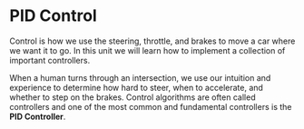 # PID Control

Control is how we use the steering, throttle, and brakes to move a car where we want it to go. In this unit we will learn how to implement a collection of important controllers.

When a human turns through an intersection, we use our intuition and experience to determine how hard to steer, when to accelerate, and whether to step on the brakes. Control algorithms are often called controllers and one of the most common and fundamental controllers is the **PID Controller**.
